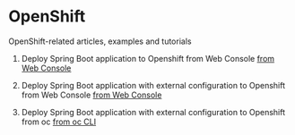 # OpenShift
OpenShift-related articles, examples and tutorials

1. Deploy Spring Boot application to Openshift from Web Console
[from Web Console](https://github.com/dhui808/openshift/blob/master/from-console/fromconsole.md)
	
2. Deploy Spring Boot application with external configuration to Openshift from Web Console
[from Web Console](https://github.com/dhui808/openshift/blob/master/from-console-with-config/from-console-with-config.md)

3. Deploy Spring Boot application with external configuration to Openshift from oc
[from oc CLI](https://github.com/dhui808/openshift/blob/master/from-oc-to-openshift.txt)
